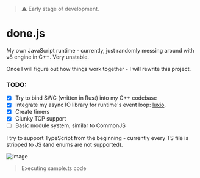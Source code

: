 > ⚠️ Early stage of development.

# done.js

My own JavaScript runtime - currently, just randomly messing around with v8 engine in C++. Very unstable.

Once I will figure out how things work together - I will rewrite this project.

### TODO:

- [x] Try to bind SWC (written in Rust) into my C++ codebase
- [x] Integrate my async IO library for runtime's event loop: [luxio](https://github.com/michaldziuba03/luxio).
- [x] Create timers
- [x] Clunky TCP support
- [ ] Basic module system, similar to CommonJS

I try to support TypeScript from the beginning - currently every TS file is stripped to JS (and enums are not supported).

![image](https://github.com/user-attachments/assets/c1e97b8e-997b-4794-acbd-76f22924910f)

> Executing sample.ts code

